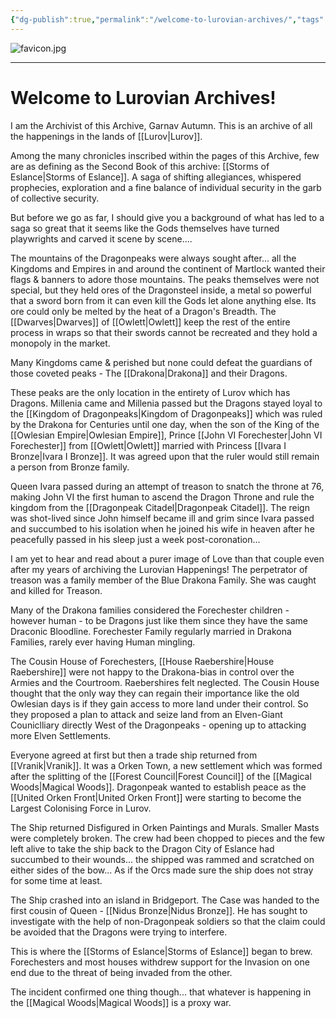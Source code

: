 ```yaml
---
{"dg-publish":true,"permalink":"/welcome-to-lurovian-archives/","tags":["gardenEntry"]}
---
```


![favicon.jpg](/img/user/favicon.jpg)

---
# Welcome to Lurovian Archives!
I am the Archivist of this Archive, Garnav Autumn.
This is an archive of all the happenings in the lands of [[Lurov\|Lurov]].

Among the many chronicles inscribed within the pages of this Archive, few are as defining as the Second Book of this archive: [[Storms of Eslance\|Storms of Eslance]]. A saga of shifting allegiances, whispered prophecies, exploration and a fine balance of individual security in the garb of collective security.

But before we go as far, I should give you a background of what has led to a saga so great that it seems like the Gods themselves have turned playwrights and carved it scene by scene....

The mountains of the Dragonpeaks were always sought after... all the Kingdoms and Empires in and around the continent of Martlock wanted their flags & banners to adore those mountains.
The peaks themselves were not special, but they held ores of the Dragonsteel inside, a metal so powerful that a sword born from it can even kill the Gods let alone anything else. Its ore could only be melted by the heat of a Dragon's Breadth. The [[Dwarves\|Dwarves]] of [[Owlett\|Owlett]] keep the rest of the entire process in wraps so that their swords cannot be recreated and they hold a monopoly in the market. 

Many Kingdoms came & perished but none could defeat the guardians of those coveted peaks - The [[Drakona\|Drakona]] and their Dragons.

These peaks are the only location in the entirety of Lurov which has Dragons. Millenia came and Millenia passed but the Dragons stayed loyal to the [[Kingdom of Dragonpeaks\|Kingdom of Dragonpeaks]] which was ruled by the Drakona for Centuries until one day, when the son of the King of the [[Owlesian Empire\|Owlesian Empire]], Prince [[John VI Forechester\|John VI Forechester]] from [[Owlett\|Owlett]] married with Princess [[Ivara I Bronze\|Ivara I Bronze]]. It was agreed upon that the ruler would still remain a person from Bronze family.

Queen Ivara passed during an attempt of treason to snatch the throne at 76, making John VI the first human to ascend the Dragon Throne and rule the kingdom from the [[Dragonpeak Citadel\|Dragonpeak Citadel]]. 
The reign was shot-lived since John himself became ill and grim since Ivara passed and succumbed to his isolation when he joined his wife in heaven after he peacefully passed in his sleep just a week post-coronation...

I am yet to hear and read about a purer image of Love than that couple even after my years of archiving the Lurovian Happenings! The perpetrator of treason was a family member of the Blue Drakona Family. She was caught and killed for Treason.

Many of the Drakona families considered the Forechester children - however human - to be Dragons just like them since they have the same Draconic Bloodline. Forechester Family regularly married in Drakona Families, rarely ever having Human mingling.

The Cousin House of Forechesters, [[House Raebershire\|House Raebershire]] were not happy to the Drakona-bias in control over the Armies and the Courtroom. Raebershires felt neglected. The Cousin House thought that the only way they can regain their importance like the old Owlesian days is if they gain access to more land under their control. So they proposed a plan to attack and seize land from an Elven-Giant Couniclliary directly West of the Dragonpeaks - opening up to attacking more Elven Settlements.

Everyone agreed at first but then a trade ship returned from [[Vranik\|Vranik]]. It was a Orken Town, a new settlement which was formed after the splitting of the [[Forest Council\|Forest Council]] of the [[Magical Woods\|Magical Woods]]. Dragonpeak wanted to establish peace as the [[United Orken Front\|United Orken Front]] were starting to become the Largest Colonising Force in Lurov.

The Ship returned Disfigured in Orken Paintings and Murals. Smaller Masts were completely broken. The crew had been chopped to pieces and the few left alive to take the ship back to the Dragon City of Eslance had succumbed to their wounds... the shipped was rammed and scratched on either sides of the bow... As if the Orcs made sure the ship does not stray for some time at least.

The Ship crashed into an island in Bridgeport.
The Case was handed to the first cousin of Queen - [[Nidus Bronze\|Nidus Bronze]].
He has sought to investigate with the help of non-Dragonpeak soldiers so that the claim could be avoided that the Dragons were trying to interfere.

This is where the [[Storms of Eslance\|Storms of Eslance]] began to brew. Forechesters and most houses withdrew support for the Invasion on one end due to the threat of being invaded from the other.

The incident confirmed one thing though... that whatever is happening in the [[Magical Woods\|Magical Woods]] is a proxy war.


